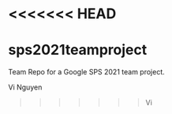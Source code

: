 <<<<<<< HEAD
=======
# sps2021teamproject
Team Repo for a Google SPS 2021 team project.

Vi Nguyen
>>>>>>> Vi
